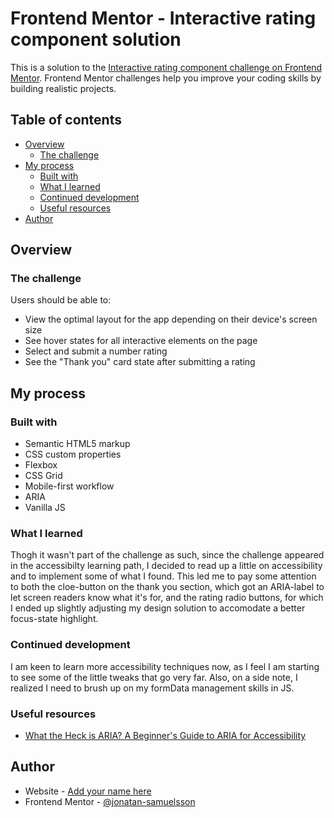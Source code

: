 # Frontend Mentor - Interactive rating component solution

This is a solution to the [Interactive rating component challenge on Frontend Mentor](https://www.frontendmentor.io/challenges/interactive-rating-component-koxpeBUmI). Frontend Mentor challenges help you improve your coding skills by building realistic projects. 

## Table of contents

- [Overview](#overview)
  - [The challenge](#the-challenge)
- [My process](#my-process)
  - [Built with](#built-with)
  - [What I learned](#what-i-learned)
  - [Continued development](#continued-development)
  - [Useful resources](#useful-resources)
- [Author](#author)



## Overview

### The challenge

Users should be able to:

- View the optimal layout for the app depending on their device's screen size
- See hover states for all interactive elements on the page
- Select and submit a number rating
- See the "Thank you" card state after submitting a rating


## My process

### Built with

- Semantic HTML5 markup
- CSS custom properties
- Flexbox
- CSS Grid
- Mobile-first workflow
- ARIA
- Vanilla JS


### What I learned

Thogh it wasn't part of the challenge as such, since the challenge appeared in the accessibilty learning path, I decided to read up a little on accessibility and to implement some of what I found. This led me to pay some attention to both the cloe-button on the thank you section, which got an ARIA-label to let screen readers know what it's for, and the rating radio buttons, for which I ended up slightly adjusting my design solution to accomodate a better focus-state highlight.

### Continued development
I am keen to learn more accessibility techniques now, as I feel I am starting to see some of the little tweaks that go very far. Also, on a side note, I realized I need to brush up on my formData management skills in JS.


### Useful resources

- [What the Heck is ARIA? A Beginner's Guide to ARIA for Accessibility ](https://www.lullabot.com/articles/what-heck-aria-beginners-guide-aria-accessibility) 



## Author

- Website - [Add your name here](https://jontesamuelsson.se)
- Frontend Mentor - [@jonatan-samuelsson](https://www.frontendmentor.io/profile/jonatan-samuelsson)




